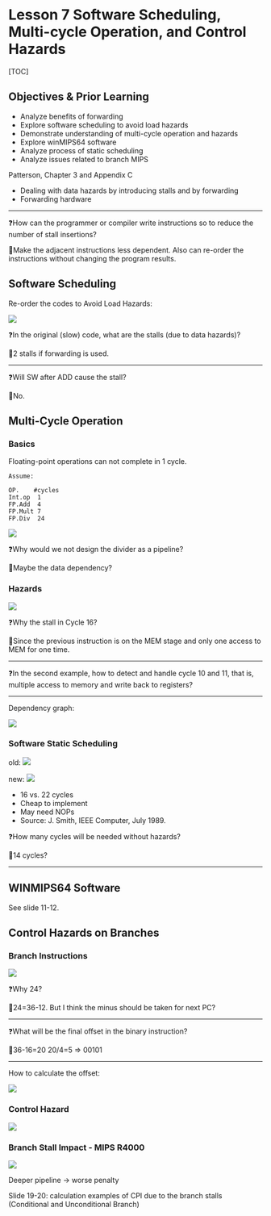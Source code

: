 # Lesson 7 Software Scheduling, Multi-cycle Operation, and Control Hazards

[TOC]

## Objectives &  Prior Learning

* Analyze benefits of forwarding
* Explore software scheduling to avoid load hazards
* Demonstrate understanding of multi-cycle operation and hazards 
* Explore winMIPS64 software
* Analyze process of static scheduling
* Analyze issues related to branch MIPS


Patterson, Chapter 3 and Appendix C
* Dealing with data hazards by introducing stalls and by forwarding
* Forwarding hardware

---

❓How can the programmer or compiler write instructions so to reduce the number of stall insertions?

🤔Make the adjacent instructions less dependent. Also can re-order the instructions without changing the program results.

## Software Scheduling

Re-order the codes to Avoid Load Hazards:

![](image/2020-09-25-Software-Scheduling.jpg)

❓In the original (slow) code, what are the stalls (due to data hazards)?

🤔2 stalls if forwarding is used.

---

❓Will SW after ADD cause the stall?

🤔No.


##  Multi-Cycle Operation

### Basics

Floating-point operations can not complete in 1 cycle.

```
Assume: 

OP.    #cycles 
Int.op  1 
FP.Add  4 
FP.Mult 7 
FP.Div  24
```

![](image/2020-09-25-multi-cycle-operation.jpg)

❓Why would we not design the divider as a pipeline?

🤔Maybe the data dependency?

### Hazards

![](image/2020-09-25-multi-cycle-hazard.jpg)

❓Why the stall in Cycle 16?

🤔Since the previous instruction is on the MEM stage and only one access to MEM for one time.

---

❓In the second example, how to detect and handle cycle 10 and 11, that is, multiple access to memory and write back to registers?

---

Dependency graph:

![](image/2020-09-25-dependency-graph-multi-cycle.jpg)


### Software Static Scheduling

old:
![](image/2020-09-25-software-scheduling-multi-cycles.jpg)

new:
![](image/2020-09-25-software-scheduling-multi-cycles2.jpg)

* 16 vs. 22 cycles
* Cheap to implement
* May need NOPs
* Source: J. Smith, IEEE Computer, July 1989.

❓How many cycles will be needed without hazards?

🤔14 cycles?

---

## WINMIPS64 Software

See slide 11-12.

## Control Hazards on Branches

### Branch Instructions

![](image/2020-09-25-control-hazards-on-branches.jpg)

❓Why 24?

🤔24=36-12. But I think the minus should be taken for next PC?

---

❓What will be the final offset in the binary instruction?

🤔36-16=20 20/4=5 => 00101

---

How to calculate the offset:

![](image/2020-09-25-microinstruction-branch.jpg)

### Control Hazard

![](image/2020-09-25-control-hazard-on-branches.jpg)


### Branch Stall Impact - MIPS R4000 

![](image/2020-09-25-branch-stall-impact-mips-r4000.jpg)

Deeper pipeline -> worse penalty


Slide 19-20: calculation examples of CPI due to the branch stalls (Conditional and Unconditional Branch)